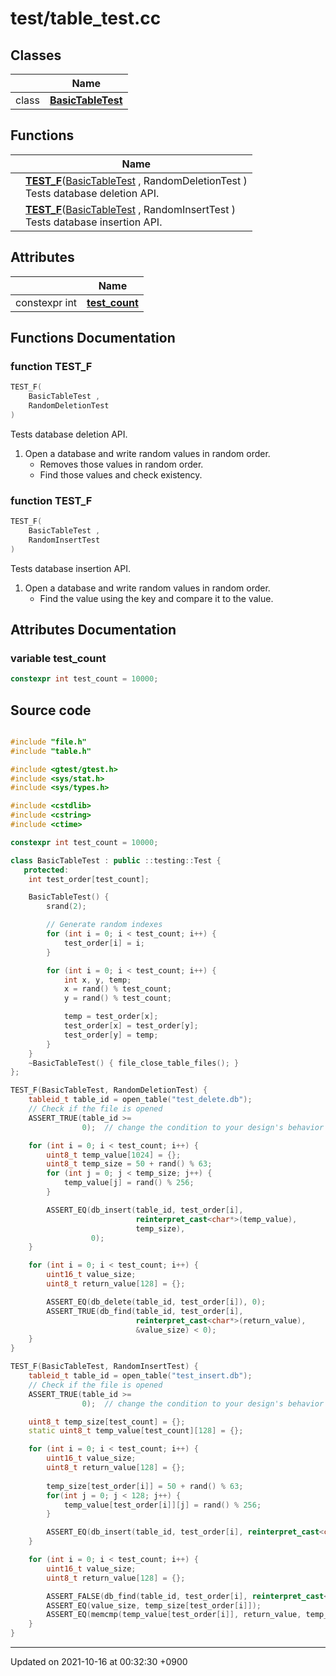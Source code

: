 

# test/table_test.cc



## Classes

|                | Name           |
| -------------- | -------------- |
| class | **[BasicTableTest](/Classes/BasicTableTest)**  |

## Functions

|                | Name           |
| -------------- | -------------- |
| | **[TEST_F](/Modules/TestCode#function-test_f)**(<a href="/Classes/BasicTableTest">BasicTableTest</a> , RandomDeletionTest )<br>Tests database deletion API.  |
| | **[TEST_F](/Modules/TestCode#function-test_f)**(<a href="/Classes/BasicTableTest">BasicTableTest</a> , RandomInsertTest )<br>Tests database insertion API.  |

## Attributes

|                | Name           |
| -------------- | -------------- |
| constexpr int | **[test_count](/Modules/TestCode#variable-test_count)**  |


## Functions Documentation

### function TEST_F

```cpp
TEST_F(
    BasicTableTest ,
    RandomDeletionTest 
)
```

Tests database deletion API. 



1. Open a database and write random values in random order.
    * Removes those values in random order.
    * Find those values and check existency. 


### function TEST_F

```cpp
TEST_F(
    BasicTableTest ,
    RandomInsertTest 
)
```

Tests database insertion API. 



1. Open a database and write random values in random order.
    * Find the value using the key and compare it to the value. 



## Attributes Documentation

### variable test_count

```cpp
constexpr int test_count = 10000;
```



## Source code

```cpp

#include "file.h"
#include "table.h"

#include <gtest/gtest.h>
#include <sys/stat.h>
#include <sys/types.h>

#include <cstdlib>
#include <cstring>
#include <ctime>

constexpr int test_count = 10000;

class BasicTableTest : public ::testing::Test {
   protected:
    int test_order[test_count];

    BasicTableTest() {
        srand(2);

        // Generate random indexes
        for (int i = 0; i < test_count; i++) {
            test_order[i] = i;
        }

        for (int i = 0; i < test_count; i++) {
            int x, y, temp;
            x = rand() % test_count;
            y = rand() % test_count;

            temp = test_order[x];
            test_order[x] = test_order[y];
            test_order[y] = temp;
        }
    }
    ~BasicTableTest() { file_close_table_files(); }
};

TEST_F(BasicTableTest, RandomDeletionTest) {
    tableid_t table_id = open_table("test_delete.db");
    // Check if the file is opened
    ASSERT_TRUE(table_id >=
                0);  // change the condition to your design's behavior

    for (int i = 0; i < test_count; i++) {
        uint8_t temp_value[1024] = {};
        uint8_t temp_size = 50 + rand() % 63;
        for (int j = 0; j < temp_size; j++) {
            temp_value[j] = rand() % 256;
        }

        ASSERT_EQ(db_insert(table_id, test_order[i],
                            reinterpret_cast<char*>(temp_value),
                            temp_size),
                  0);
    }

    for (int i = 0; i < test_count; i++) {
        uint16_t value_size;
        uint8_t return_value[128] = {};

        ASSERT_EQ(db_delete(table_id, test_order[i]), 0);
        ASSERT_TRUE(db_find(table_id, test_order[i],
                            reinterpret_cast<char*>(return_value),
                            &value_size) < 0);
    }
}

TEST_F(BasicTableTest, RandomInsertTest) {
    tableid_t table_id = open_table("test_insert.db");
    // Check if the file is opened
    ASSERT_TRUE(table_id >=
                0);  // change the condition to your design's behavior

    uint8_t temp_size[test_count] = {};
    static uint8_t temp_value[test_count][128] = {};

    for (int i = 0; i < test_count; i++) {
        uint16_t value_size;
        uint8_t return_value[128] = {};
        
        temp_size[test_order[i]] = 50 + rand() % 63;
        for(int j = 0; j < 128; j++) {
            temp_value[test_order[i]][j] = rand() % 256;
        }

        ASSERT_EQ(db_insert(table_id, test_order[i], reinterpret_cast<char*>(temp_value[test_order[i]]), temp_size[test_order[i]]), 0);
    }

    for (int i = 0; i < test_count; i++) {
        uint16_t value_size;
        uint8_t return_value[128] = {};

        ASSERT_FALSE(db_find(table_id, test_order[i], reinterpret_cast<char*>(return_value), &value_size) < 0);
        ASSERT_EQ(value_size, temp_size[test_order[i]]);
        ASSERT_EQ(memcmp(temp_value[test_order[i]], return_value, temp_size[test_order[i]]), 0);
    }
}
```


-------------------------------

Updated on 2021-10-16 at 00:32:30 +0900
